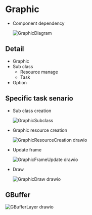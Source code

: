# Graphic
  - Component dependency

    ![GraphicDiagram](https://github.com/nupnup-hub/JinEngine/assets/59456231/cdd52031-4b22-49fa-be97-af8a2baba886)
 
   
## Detail
  - Graphic
  - Sub class
    - Resource manage
    - Task
  - Option

## Specific task senario
  - Sub class creation
    
    ![GraphicSubclass](https://github.com/nupnup-hub/JinEngine/assets/59456231/67b79604-e9d5-4191-b5ba-dca5edd0a4a6)

  - Graphic resource creation

    ![GraphicResourceCreation drawio](https://github.com/nupnup-hub/JinEngine/assets/59456231/ac28268b-2541-4a3e-bbd7-82ec2408933a)

    
  - Update frame
    
    ![GraphicFrameUpdate drawio](https://github.com/nupnup-hub/JinEngine/assets/59456231/f8368c61-e04a-4199-83dc-ea79c7020305)
    
  - Draw
    
    ![GraphicDraw drawio](https://github.com/nupnup-hub/JinEngine/assets/59456231/886abff7-78c0-4520-9dd0-b26f3d57d5cf)

## GBuffer
  
  ![GBufferLayer drawio](https://github.com/nupnup-hub/JinEngine/assets/59456231/62e70476-6034-45c0-9d43-aa48895fec42)


